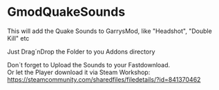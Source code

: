 # GmodQuakeSounds
This will add the Quake Sounds to GarrysMod, like "Headshot", "Double Kill" etc

Just Drag´nDrop the Folder to you Addons directory

Don´t forget to Upload the Sounds to your Fastdownload. <br>
Or let the Player download it via Steam Workshop: <br>
https://steamcommunity.com/sharedfiles/filedetails/?id=841370462

